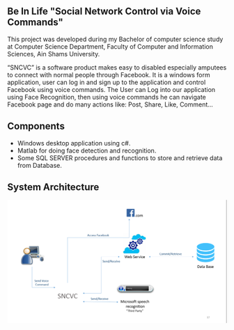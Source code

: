 Be In Life "Social Network Control via Voice Commands"
------------------------------------------------------
This project was developed during my Bachelor of computer science study at Computer Science Department, Faculty of Computer and Information Sciences, Ain Shams University.

“SNCVC” is a software product makes easy to disabled especially amputees to connect with normal people through Facebook. It is a windows form application, user can log in and sign up to the application and control Facebook using voice commands.
The User can Log into our application using Face Recognition, then using voice commands he can navigate Facebook page and do many actions like: Post, Share, Like, Comment…

Components
-------------
- Windows desktop  application using c#.
- Matlab for doing face detection and recognition. 
- Some SQL SERVER procedures and functions to store and retrieve data from Database.

System Architecture
--------------------
![alt text](https://github.com/AhmedKaboud/BeInLife-BSc-Capstone/blob/master/BNLife/BNLife/bin/Debug/architecture.png)
